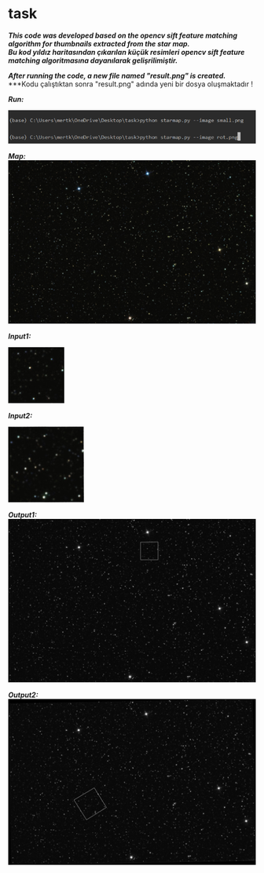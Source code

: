 # task

***This code was developed based on the opencv sift feature matching algorithm for thumbnails extracted from the star map.                       
Bu kod yıldız haritasından çıkarılan küçük resimleri opencv sift feature matching algoritmasına dayanılarak gelişrilimiştir.***

***After running the code, a new file named "result.png" is created.***
***Kodu çalıştıktan sonra "result.png" adında yeni bir dosya oluşmaktadır !

***Run:***

![alt text](https://github.com/mertkslkc/task/blob/main/run.PNG)

***Map:***
![alt text](https://github.com/mertkslkc/task/blob/main/map.png)

***Input1:***

![alt text](https://github.com/mertkslkc/task/blob/main/small.png)

***Input2:***

![alt text](https://github.com/mertkslkc/task/blob/main/rot.png)

***Output1:***
![alt text](https://github.com/mertkslkc/task/blob/main/small-result.png)

***Output2:***
![alt text](https://github.com/mertkslkc/task/blob/main/rot-result.png)
